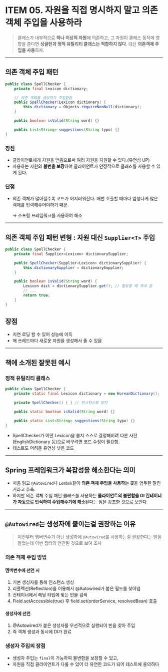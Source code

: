 # ITEM 05. 자원을 직접 명시하지 말고 의존 객체 주입을 사용하라
> 클래스가 내부적으로 **하나 이상의 자원**에 의존하고, 그 자원이 클래스 동작에 영향을 준다면 **싱글턴과
> 정적 유틸리티 클래스는 적합하지 않다**. 대신 **의존객체 주입을 사용**하자.
---
## 의존 객체 주입 패턴
```java
public class SpellChecker {
    private final Lexicon dictionary;

    // 의존 객체를 생성자가 주입받음
    public SpellChecker(Lexicon dictionary) {
        this.dictionary = Objects.requireNonNull(dictionary);
    }

    public boolean isValid(String word) {}

    public List<String> suggestions(String typo) {}
}

```
### 장점
- 클라이언트에게 자원을 받음으로써 여러 자원을 지원할 수 있다.(유연성 UP)
- 사용하는 자원의 **불변을 보장**하여 클라이언트가 안정적으로 클래스를 사용할 수 있게 된다.
### 단점
- 의존 객체가 많아질수록 코드가 어지러워진다. 매번 호출할 때마다 엄청나게 많은 객체를 입력해주어야하기 때문.
      
    → 스프링 프레임워크를 사용하여 해소
---
## 의존 객체 주입 패턴 변형 : 자원 대신 `Supplier<T>` 주입
```java
public class SpellChecker {
    private final Supplier<Lexicon> dictionarySupplier;

    public SpellChecker(Supplier<Lexicon> dictionarySupplier) {
        this.dictionarySupplier = dictionarySupplier;
    }

    public boolean isValid(String word) {
        Lexicon dict = dictionarySupplier.get(); // 필요할 때 꺼내 씀
        // ...
        return true;
    }
}
```
## 장점
- 지연 로딩 할 수 있어 성능에 이득
- 매 쓰레드마다 새로운 자원을 생성해서 줄 수 있음

---
## 책에 소개된 잘못된 예시
### 정적 유틸리티 클래스
```java
public class SpellChecker {
    private static final Lexicon dictionary = new KoreanDictionary();

    private SpellChecker() { } // 인스턴스화 방지

    public static boolean isValid(String word) {}

    public static List<String> suggestions(String typo) {}
}
```
- SpellChecker가 어떤 Lexicon을 쓸지 스스로 결정해버려 다른 사전(EnglishDictionary 등)으로 바꾸려면 코드 수정이 필요함.
- 테스트도 어려운 유연성 낮은 코드 

---
## Spring 프레임워크가 복잡성을 해소한다는 의미
- 처음 읽고 `@Autowired`나 `Lombok`같이 **의존 객체 주입을 사용하는 곳**을 염두한 말인 거라고 추측.
- 하지만 의존 객체 주입 패턴 클래스를 사용하는 **클라이언트의 불편함을 
  DI 컨테이너가 자동으로 인식하여 주입해주기에 해소**된다는 점을 강조한 것으로 보인다.

---
## `@Autowired`는 생성자에 붙이는걸 권장하는 이유
> 이전부터 멤버변수가 아닌 생성자에 `@Autowired`를 사용하는걸 권장한다는 말을 들었는데 이번 챕터와 연관된 것으로 보여 조사

### 의존 객체 주입 방법
#### 멤버변수에 선언 시
1. 기본 생성자를 통해 인스턴스 생성
2. 리플렉션(Reflection)을 이용해서 @Autowired가 붙은 필드를 찾아냄
2. 컨테이너에서 해당 타입에 맞는 빈을 검색
3. Field.setAccessible(true) 후 field.set(orderService, resolvedBean) 호출


#### 생성자에 선언
1. @Autowired가 붙은 생성자를 우선적으로 실행되어 빈을 찾아 주입
2. 즉 객체 생성과 동시에 DI가 완료

### 생성자 주입의 장점
- 생성자 주입는 `final`이 가능하여 불변함을 보장할 수 있고, 
- 자원을 직접 클라이언트가 다룰 수 있어 더 유연한 코드가 되어 테스트에 용의하다
